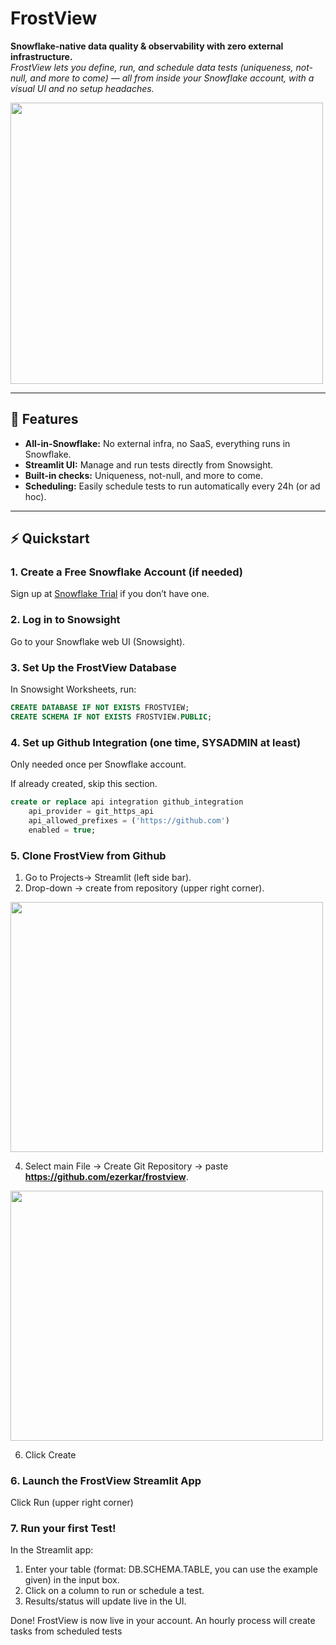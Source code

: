# FrostView

**Snowflake-native data quality & observability with zero external infrastructure.**  
_FrostView lets you define, run, and schedule data tests (uniqueness, not-null, and more to come) — all from inside your Snowflake account, 
 with a visual UI and no setup headaches._

<img src="https://github.com/user-attachments/assets/6fb48c37-5f29-45d7-b76a-409a02d39555" width="500" height="450">


---

## 🚀 Features

- **All-in-Snowflake:** No external infra, no SaaS, everything runs in Snowflake.
- **Streamlit UI:** Manage and run tests directly from Snowsight.
- **Built-in checks:** Uniqueness, not-null, and more to come.
- **Scheduling:** Easily schedule tests to run automatically every 24h (or ad hoc).
---

## ⚡ Quickstart 

### 1. **Create a Free Snowflake Account (if needed)**

Sign up at [Snowflake Trial](https://signup.snowflake.com/) if you don’t have one.

### 2. **Log in to Snowsight**

Go to your Snowflake web UI (Snowsight).

### 3. **Set Up the FrostView Database**

In Snowsight Worksheets, run:

```sql
CREATE DATABASE IF NOT EXISTS FROSTVIEW;
CREATE SCHEMA IF NOT EXISTS FROSTVIEW.PUBLIC;
```

### 4. **Set up Github Integration (one time, SYSADMIN at least)**

Only needed once per Snowflake account.

If already created, skip this section.

```sql
create or replace api integration github_integration
    api_provider = git_https_api
    api_allowed_prefixes = ('https://github.com')
    enabled = true;
```

### 5. **Clone FrostView from Github**

1. Go to Projects-> Streamlit (left side bar).
2. Drop-down -> create from repository (upper right corner).
<img src="https://github.com/user-attachments/assets/6cbcfb29-6a37-4c43-acb9-1aa5670f6253" width="500" height="400">

4. Select main File -> Create Git Repository -> paste **https://github.com/ezerkar/frostview**.
<img src="https://github.com/user-attachments/assets/9d71ea3d-4c75-47f7-bf97-70699f516920" width="500" height="400">

6. Click Create

### 6. **Launch the FrostView Streamlit App**
Click Run (upper right corner)

### 7. **Run your first Test!**
In the Streamlit app:
1. Enter your table (format: DB.SCHEMA.TABLE, you can use the example given) in the input box.
2. Click on a column to run or schedule a test.
3. Results/status will update live in the UI.

Done! FrostView is now live in your account.
An hourly process will create tasks from scheduled tests

